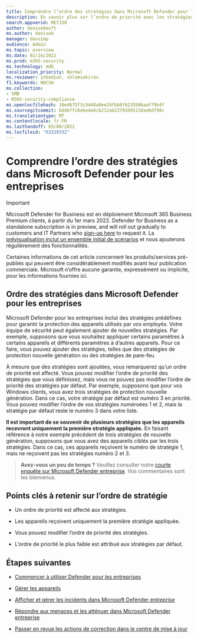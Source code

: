 ```yaml
---
title: Comprendre l’ordre des stratégies dans Microsoft Defender pour les entreprises
description: En savoir plus sur l’ordre de priorité avec les stratégies dans Microsoft Defender entreprise
search.appverid: MET150
author: denisebmsft
ms.author: deniseb
manager: dansimp
audience: Admin
ms.topic: overview
ms.date: 02/24/2022
ms.prod: m365-security
ms.technology: mdb
localization_priority: Normal
ms.reviewer: inbadian, shlomiakirav
f1.keywords: NOCSH
ms.collection:
- SMB
- M365-security-compliance
ms.openlocfilehash: 18e4675f3c9448a8ee24fbb8f623599baaf79b4f
ms.sourcegitcommit: bdd6ffc6ebe4e6cb212ab22793d9513dae6d798c
ms.translationtype: MT
ms.contentlocale: fr-FR
ms.lasthandoff: 03/08/2022
ms.locfileid: "63329332"
---
```

# <a name="understand-policy-order-in-microsoft-defender-for-business"></a>Comprendre l’ordre des stratégies dans Microsoft Defender pour les entreprises

> [!IMPORTANT]
> Microsoft Defender for Business est en déploiement Microsoft 365 Business Premium clients, à partir du 1er mars 2022. Defender for Business as a standalone subscription is in preview, and will roll out gradually to customers and IT Partners who [sign-up here](https://aka.ms/mdb-preview) to request it. La [prévisualisation inclut un ensemble initial de scénarios](mdb-tutorials.md#try-these-preview-scenarios) et nous ajouterons régulièrement des fonctionnalités.
> 
> Certaines informations de cet article concernent les produits/services pré-publiés qui peuvent être considérablement modifiés avant leur publication commerciale. Microsoft n’offre aucune garantie, expressément ou implicite, pour les informations fournies ici. 

## <a name="policy-order-in-microsoft-defender-for-business"></a>Ordre des stratégies dans Microsoft Defender pour les entreprises

Microsoft Defender pour les entreprises inclut des stratégies prédéfines pour garantir la protection des appareils utilisés par vos employés. Votre équipe de sécurité peut également ajouter de nouvelles stratégies. Par exemple, supposons que vous souhaitez appliquer certains paramètres à certains appareils et différents paramètres à d’autres appareils. Pour ce faire, vous pouvez ajouter des stratégies, telles que des stratégies de protection nouvelle génération ou des stratégies de pare-feu.

À mesure que des stratégies sont ajoutées, vous remarquerez qu’un ordre de priorité est affecté. Vous pouvez modifier l’ordre de priorité des stratégies que vous définissez, mais vous ne pouvez pas modifier l’ordre de priorité des stratégies par défaut. Par exemple, supposons que pour vos Windows clients, vous avez trois stratégies de protection nouvelle génération. Dans ce cas, votre stratégie par défaut est numéro 3 en priorité. Vous pouvez modifier l’ordre de vos stratégies numéroées 1 et 2, mais la stratégie par défaut reste le numéro 3 dans votre liste. 

**Il est important de se souvenir de plusieurs stratégies que les appareils recevront uniquement la première stratégie appliquée.** En faisant référence à notre exemple précédent de trois stratégies de nouvelle génération, supposons que vous avez des appareils ciblés par les trois stratégies. Dans ce cas, ces appareils reçoivent le numéro de stratégie 1, mais ne reçoivent pas les stratégies numéro 2 et 3. 

>
> **Avez-vous un peu de temps ?**
> Veuillez consulter notre <a href="https://microsoft.qualtrics.com/jfe/form/SV_0JPjTPHGEWTQr4y" target="_blank">courte enquête sur Microsoft Defender entreprise</a>. Vos commentaires sont les bienvenus.
>

## <a name="key-points-to-remember-about-policy-order"></a>Points clés à retenir sur l’ordre de stratégie

- Un ordre de priorité est affecté aux stratégies.

- Les appareils reçoivent uniquement la première stratégie appliquée.

- Vous pouvez modifier l’ordre de priorité des stratégies.

- L’ordre de priorité le plus faible est attribué aux stratégies par défaut.

## <a name="next-steps"></a>Étapes suivantes

- [Commencer à utiliser Defender pour les entreprises](mdb-get-started.md)

- [Gérer les appareils](mdb-manage-devices.md)

- [Afficher et gérer les incidents dans Microsoft Defender entreprise](mdb-view-manage-incidents.md)

- [Répondre aux menaces et les atténuer dans Microsoft Defender entreprise](mdb-respond-mitigate-threats.md)

- [Passer en revue les actions de correction dans le centre de mise à jour](mdb-review-remediation-actions.md)